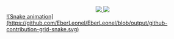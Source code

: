 <div align="center">
  <a href="https://github.com/EberLeonel">
  <img height="180em" src="https://github-readme-stats.vercel.app/api?username=EberLeonel&show_icons=true&theme=dracula&include_all_commits=true&count_private=true"/>
  <img height="180em" src="https://github-readme-stats.vercel.app/api/top-langs/?username=EberLeonel&layout=compact&langs_count=7&theme=dracula"/>
</div>
<div>
    ![Snake animation](https://github.com/EberLeonel/EberLeonel/blob/output/github-contribution-grid-snake.svg)
</div>
